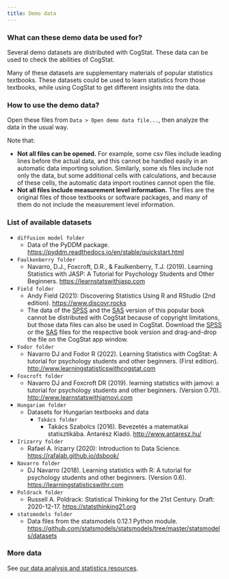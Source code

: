 ```yaml
---
title: Demo data
---
```

### What can these demo data be used for?

Several demo datasets are distributed with CogStat. These data can be used to check the abilities of CogStat.

Many of these datasets are supplementary materials of popular statistics textbooks. These datasets could be used to learn statistics from those textbooks, while using CogStat to get different insights into the data.

### How to use the demo data?

Open these files from `Data > Open demo data file...`, then analyze the data in the usual way.

Note that:
* **Not all files can be opened.** For example, some csv files include leading lines before the actual data, and this cannot be handled easily in an automatic data importing solution. Similarly, some xls files include not only the data, but some additional cells with calculations, and because of these cells, the automatic data import routines cannot open the file.
* **Not all files include measurement level information.** The files are the original files of those textbooks or software packages, and many of them do not include the measurement level information.

### List of available datasets

* `diffusion model folder`
  * Data of the PyDDM package. <https://pyddm.readthedocs.io/en/stable/quickstart.html>
* `Faulkenberry folder`
  * Navarro, D.J., Foxcroft, D.R., & Faulkenberry, T.J. (2019). Learning Statistics with JASP: A Tutorial for Psychology Students and Other Beginners. <https://learnstatswithjasp.com>
* `Field folder`
  * Andy Field (2021): Discovering Statistics Using R and RStudio (2nd edition). <https://www.discovr.rocks>
  * The data of the [SPSS](https://uk.sagepub.com/en-gb/eur/discovering-statistics-using-ibm-spss-statistics/book257672) and the [SAS](https://uk.sagepub.com/en-gb/eur/discovering-statistics-using-sas/book234095) version of this popular book cannot be distributed with CogStat because of copyright limitations, but those data files can also be used in CogStat. Download the [SPSS](https://edge.sagepub.com/field5e/student-resources/datasets) or the [SAS](https://studysites.sagepub.com/fieldandmilessas/datafiles.htm) files for the respective book version and drag-and-drop the file on the CogStat app window.
* `Fodor folder`
  * Navarro DJ and Fodor R (2022). Learning Statistics with CogStat: A tutorial for psychology students and other beginners. (First edition). <http://www.learningstatisticswithcogstat.com>
* `Foxcroft folder`
  * Navarro DJ and Foxcroft DR (2019). learning statistics with jamovi: a tutorial for psychology students and other beginners. (Version 0.70). <http://www.learnstatswithjamovi.com>
* `Hungarian folder`
  * Datasets for Hungarian textbooks and data
    * `Takács folder`
      * Takács Szabolcs (2016). Bevezetés a matematikai statisztikába. Antarész Kiadó. <http://www.antaresz.hu/>
* `Irizarry folder`
  * Rafael A. Irizarry (2020): Introduction to Data Science. <https://rafalab.github.io/dsbook/>
* `Navarro folder`
  * DJ Navarro (2018). Learning statistics with R: A tutorial for psychology students and other beginners. (Version 0.6). <https://learningstatisticswithr.com>
* `Poldrack folder`
  * Russell A. Poldrack: Statistical Thinking for the 21st Century. Draft: 2020-12-17. <https://statsthinking21.org>
* `statsmodels folder`
  * Data files from the statsmodels 0.12.1 Python module. <https://github.com/statsmodels/statsmodels/tree/master/statsmodels/datasets>

### More data

See [our data analysis and statistics resources](Data-analysis-and-statistics-resources).
